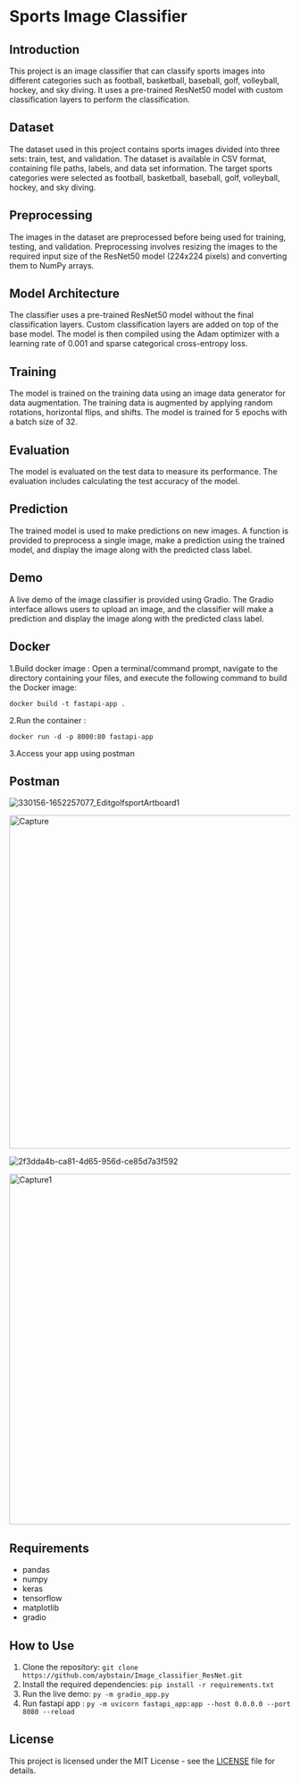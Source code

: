 # Sports Image Classifier

## Introduction

This project is an image classifier that can classify sports images into different categories such as football, basketball, baseball, golf, volleyball, hockey, and sky diving. It uses a pre-trained ResNet50 model with custom classification layers to perform the classification.

## Dataset

The dataset used in this project contains sports images divided into three sets: train, test, and validation. The dataset is available in CSV format, containing file paths, labels, and data set information. The target sports categories were selected as football, basketball, baseball, golf, volleyball, hockey, and sky diving.

## Preprocessing

The images in the dataset are preprocessed before being used for training, testing, and validation. Preprocessing involves resizing the images to the required input size of the ResNet50 model (224x224 pixels) and converting them to NumPy arrays.

## Model Architecture

The classifier uses a pre-trained ResNet50 model without the final classification layers. Custom classification layers are added on top of the base model. The model is then compiled using the Adam optimizer with a learning rate of 0.001 and sparse categorical cross-entropy loss.

## Training

The model is trained on the training data using an image data generator for data augmentation. The training data is augmented by applying random rotations, horizontal flips, and shifts. The model is trained for 5 epochs with a batch size of 32.

## Evaluation

The model is evaluated on the test data to measure its performance. The evaluation includes calculating the test accuracy of the model.

## Prediction

The trained model is used to make predictions on new images. A function is provided to preprocess a single image, make a prediction using the trained model, and display the image along with the predicted class label.

## Demo

A live demo of the image classifier is provided using Gradio. The Gradio interface allows users to upload an image, and the classifier will make a prediction and display the image along with the predicted class label.

## Docker
1.Build docker image : Open a terminal/command prompt, navigate to the directory containing your files, and execute the following command to build the Docker image:

`docker build -t fastapi-app .`

2.Run the container :

`docker run -d -p 8000:80 fastapi-app`

3.Access your app using postman

## Postman

![330156-1652257077_EditgolfsportArtboard1](https://github.com/aybstain/Image_classifier_ResNet/assets/103702856/144d6ccb-488e-455d-8537-b4cbc97c42bd)

<img width="596" alt="Capture" src="https://github.com/aybstain/Image_classifier_ResNet/assets/103702856/02e0581e-fb0d-4e1c-9373-31bee3e66b10">

![2f3dda4b-ca81-4d65-956d-ce85d7a3f592](https://github.com/aybstain/Image_classifier_ResNet/assets/103702856/5c28f55a-85ff-4a70-a4fa-3de214a1ca2f)

<img width="627" alt="Capture1" src="https://github.com/aybstain/Image_classifier_ResNet/assets/103702856/2be0a75c-4272-4492-819c-d52fd7f3343d">

## Requirements

- pandas
- numpy
- keras
- tensorflow
- matplotlib
- gradio

## How to Use

1. Clone the repository: `git clone https://github.com/aybstain/Image_classifier_ResNet.git`
2. Install the required dependencies: `pip install -r requirements.txt`
3. Run the live demo: `py -m gradio_app.py`
4. Run fastapi app : `py -m uvicorn fastapi_app:app --host 0.0.0.0 --port 8080 --reload`

## License

This project is licensed under the MIT License - see the [LICENSE](LICENSE) file for details.
